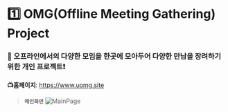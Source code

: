 # :one: OMG(Offline Meeting Gathering) Project

### :bookmark_tabs: 오프라인에서의 다양한 모임을 한곳에 모아두어 다양한 만남을 장려하기 위한 개인 프로젝트:heavy_exclamation_mark:

**:tv:홈페이지**: https://www.uomg.site

> **`메인화면`**
![MainPage](https://user-images.githubusercontent.com/75744297/155799465-2f1cfe97-f0d3-4cc8-9a12-32158920f0f9.PNG)
